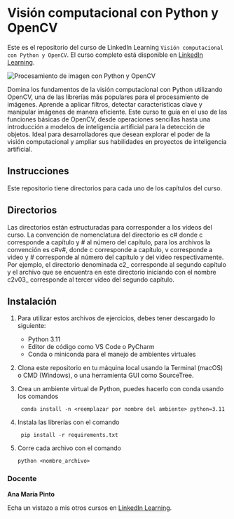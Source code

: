# Visión computacional con Python y OpenCV

Este es el repositorio del curso de LinkedIn Learning `Visión computacional con Python y OpenCV`. El curso completo está disponible en [LinkedIn Learning][lil-course-url].

![Procesamiento de imagen con Python y OpenCV][lil-thumbnail-url] 

Domina los fundamentos de la visión computacional con Python utilizando OpenCV, una de las librerías más populares para el procesamiento de imágenes. Aprende a aplicar filtros, detectar características clave y manipular imágenes de manera eficiente. Este curso te guía en el uso de las funciones básicas de OpenCV, desde operaciones sencillas hasta una introducción a modelos de inteligencia artificial para la detección de objetos. Ideal para desarrolladores que desean explorar el poder de la visión computacional y ampliar sus habilidades en proyectos de inteligencia artificial.

## Instrucciones
Este repositorio tiene directorios para cada uno de los capítulos del curso.

## Directorios
Las directorios están estructuradas para corresponder a los vídeos del curso. La convención de nomenclatura del directorio es c# donde c corresponde a capítulo y # al número del capítulo, para los archivos la convención es c#v#, donde c corresponde a capítulo, v corresponde a video y # corresponde al número del capítulo y del video respectivamente. Por ejemplo, el directorio denominada c2_ corresponde al segundo capítulo y el archivo que se encuentra en este directorio iniciando con el nombre c2v03_ corresponde al tercer vídeo del segundo capítulo.

## Instalación

1. Para utilizar estos archivos de ejercicios, debes tener descargado lo siguiente:
   - Python 3.11
   - Editor de código como VS Code o PyCharm
   - Conda o miniconda para el manejo de ambientes virtuales
2. Clona este repositorio en tu máquina local usando la Terminal (macOS) o CMD (Windows), o una herramienta GUI como SourceTree.
3. Crea un ambiente virtual de Python, puedes hacerlo con conda usando los comandos

		conda install -n <reemplazar por nombre del ambiente> python=3.11

4. Instala las librerías con el comando

		pip install -r requirements.txt

5.  Corre cada archivo con el comando

		python <nombre_archivo>

### Docente

**Ana María Pinto**

Echa un vistazo a mis otros cursos en [LinkedIn Learning](https://www.linkedin.com/learning/instructors/ana-maria-pinto).

[0]: # (Replace these placeholder URLs with actual course URLs)
[lil-course-url]: https://www.linkedin.com/learning/procesamiento-de-imagen-con-python-y-opencv
[lil-thumbnail-url]: https://media.licdn.com/dms/image/v2/D4E0DAQHp3TeOrrAbwA/learning-public-crop_675_1200/B4EZXNAYToHcAc-/0/1742901184437?e=2147483647&v=beta&t=ms4_S-54W-Fy8LYU146lsxzBd9ahJxLlCKtXH3j0oQs

[1]: # (End of ES-Instruction ###############################################################################################)
